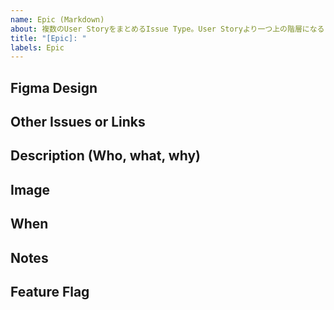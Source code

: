 ```yaml
---
name: Epic (Markdown)
about: 複数のUser StoryをまとめるIssue Type。User Storyより一つ上の階層になる
title: "[Epic]: "
labels: Epic
---
```


## Figma Design
<!-- FigmaのDesignリンクを記載する。 --> 

## Other Issues or Links
<!-- 関連するその他のIssueや、 リンクを記載する -->

## Description (Who, what, why)
<!-- Epicの概要をWho, what, whyのFormatで記載する -->

## Image
<!-- DesignやCaptureを張る場合、こちらに記載する。 -->

## When
<!-- いつまでにReleaseされるべきかを記載する。 -->

## Notes
<!-- 補足事項を記載する -->

## Feature Flag
<!-- Feature Flagの名称を記載する -->
